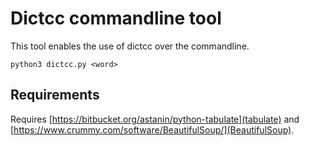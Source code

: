 # Dictcc commandline tool

This tool enables the use of dictcc over the commandline.

	python3 dictcc.py <word>
	
## Requirements
Requires [https://bitbucket.org/astanin/python-tabulate](tabulate) and [https://www.crummy.com/software/BeautifulSoup/](BeautifulSoup).

